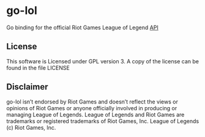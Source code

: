 # go-lol

Go binding for the official Riot Games League of Legend
[API](https://developer.riotgames.com)

## License

This software is Licensed under GPL version 3. A copy of the license
can be found in the file LICENSE

## Disclaimer

go-lol isn’t endorsed by Riot Games and doesn’t reflect the views or
opinions of Riot Games or anyone officially involved in producing or
managing League of Legends. League of Legends and Riot Games are
trademarks or registered trademarks of Riot Games, Inc. League of
Legends (c) Riot Games, Inc.
